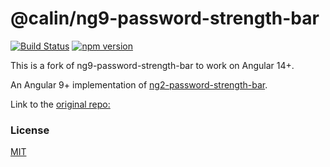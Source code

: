 # @calin/ng9-password-strength-bar

[![Build Status](https://travis-ci.org/rnadler/ng9-password-strength-bar.svg?branch=master)](https://travis-ci.org/rnadler/ng9-password-strength-bar)
[![npm version](https://badge.fury.io/js/ng9-password-strength-bar.svg)](https://badge.fury.io/js/ng9-password-strength-bar)

This is a fork of ng9-password-strength-bar to work on Angular 14+. 

An Angular 9+ implementation of [ng2-password-strength-bar](https://www.npmjs.com/package/ng2-password-strength-bar).

Link to the [original repo:](https://github.com/rnadler/ng9-password-strength-bar)

### License

[MIT](https://tldrlegal.com/license/mit-license)


